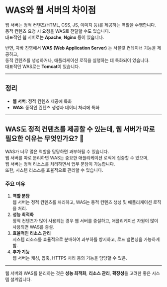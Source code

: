 # WAS와 웹 서버의 차이점

웹 서버는 정적 컨텐츠(HTML, CSS, JS, 이미지 등)를 제공하는 역할을 수행합니다.  
동적 컨텐츠 요청 시 요청을 WAS로 전달할 수도 있습니다.  
대표적인 웹 서버로는 **Apache**, **Nginx** 등이 있습니다.

반면, 자바 진영에서 **WAS (Web Application Server)** 는 서블릿 컨테이너 기능을 제공하고,  
동적 컨텐츠를 생성하거나, 애플리케이션 로직을 실행하는 데 특화되어 있습니다.  
대표적인 WAS로는 **Tomcat**이 있습니다.

---

## 정리

- **웹 서버**: 정적 컨텐츠 제공에 특화
- **WAS**: 동적인 컨텐츠 생성과 데이터 처리에 특화

---

## WAS도 정적 컨텐츠를 제공할 수 있는데, 웹 서버가 따로 필요한 이유는 무엇인가요? 🤔

WAS가 너무 많은 역할을 담당하면 과부하될 수 있습니다.  
웹 서버를 따로 분리하면 WAS는 중요한 애플리케이션 로직에 집중할 수 있으며,  
웹 서버는 정적 리소스를 처리하면서 업무 분담이 가능합니다.  
또한, 시스템 리소스를 효율적으로 관리할 수 있습니다.

### 주요 이유

1. **역할 분담**  
   웹 서버는 정적 컨텐츠를 처리하고, WAS는 동적 컨텐츠 생성 및 애플리케이션 로직을 처리.
2. **성능 최적화**  
   정적 컨텐츠가 많이 사용되는 경우 웹 서버를 증설하고, 애플리케이션 자원이 많이 사용되면 WAS를 증설.
3. **효율적인 리소스 관리**  
   시스템 리소스를 효율적으로 분배하여 과부하를 방지하고, 로드 밸런싱을 가능하게 함.
4. **추가 기능**  
   웹 서버는 캐싱, 압축, HTTPS 처리 등의 기능을 담당할 수 있음.

---

웹 서버와 WAS를 분리하는 것은 **성능 최적화**, **리소스 관리**, **확장성**을 고려한 좋은 시스템 설계입니다.

